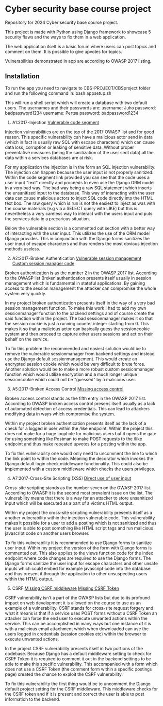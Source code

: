 # Cyber security base course project 

Repository for 2024 Cyber security base course project.

This project is made with Python using Django framework to showcase 5 security flaws and the ways to fix them in a web application. 

The web application itself is a basic forum where users can post topics and comment on them. It is possible to give upvotes for topics. 

Vulnerabilities demonstrated in app are according to OWASP 2017 listing.

## Installation
To run the app you need to navigate to CBS-PROJECT/CBSproject folder and run the following command in:
bash appsetup.sh

This will run a shell script which will create a database with two default users. The usernames and their passwords are:
username: Juho   password: badpassword1234
username: Pertsa password: badpassword1234

1. A1:2017-Injection
[Vulnerable code segment](https://github.com/JuhoSiitonen/CBS-project/blob/8681984f882e1c74e884756496c19ffa59ca5a23/CBSproject/pages/views.py#L23)

Injection vulnerabilities are on the top of the 2017 OWASP list and for good reason. This specific vulnerability can have a malicious actor send in data (which in fact is usually raw SQL with escape characters) which can cause data loss, corruption or leaking of sensitive data. Without proper preventative measures (being the sanitization of the user sent data) all the data within a services databases are at risk. 

For my application the injection is in the form an SQL injection vulnerability. The injection can happen because the user input is not properly sanitized. Within the code segment link provided you can see that the code uses a user input "text" directly and proceeds to even use the Django ORM model in a very bad way. The bad way being a raw SQL statement which inserts the unsanitized input to the database. This way of interacting with the user data can cause malicious actors to inject SQL code directly into the HTML text box. 
The raw query which is run is not the easiest to inject as was with the course materials (e.g via a SELECT query with LIKE) but this is nevertheless a very careless way to interact with the users input and puts the services data in a precarious situation.

Below the vulnerable section is a commented out section with a better way of interacting with the user input. This utilizes the use of the ORM model Django provides. This in conjunction with the Django forms sanitizes the user input of escape characters and thus renders the most obvious injection methods useless. 


2. A2:2017-Broken Authentication
[Vulnerable session management](https://github.com/JuhoSiitonen/CBS-project/blob/8681984f882e1c74e884756496c19ffa59ca5a23/CBSproject/CBSproject/settings.py#L15)
[Custom session manager code](https://github.com/JuhoSiitonen/CBS-project/blob/8681984f882e1c74e884756496c19ffa59ca5a23/CBSproject/CBSproject/sessionmanager.py#L1)

Broken authentication is as the number 2 in the OWASP 2017 list. According tp the OWASP list Broken authentication presents itself usually in session management which is fundamental in stateful applications. By gaining access to the session management the attacker can compromise the whole system very quickly.

In my project broken authentication presents itself in the way of a very bad session management function. To make this work I had to add my own sessionmanager function to the backend settings and of course create the said function within the project. The bad sessionmanager makes it so that the session cookie is just a running counter integer starting from 0. This makes it so that a malicious actor can basically guess the sessioncookie system and then proceed to capture other users sessions and act on their behalf on the service. 

To fix this problem the recommended and easiest solution would be to remove the vulnerable sessionmanager from backend settings and instead use the Django default sessionmanagement. This would create an encrypted session cookie which would be very difficult to brute force. Another solution would be to make a more robust custom sessionmanager function which would utilize encryption and a much longer unique sessioncookie which could not be "guessed" by a malicious user. 


3. A5:2017-Broken Access Control
[Missing access control](https://github.com/JuhoSiitonen/CBS-project/blob/8681984f882e1c74e884756496c19ffa59ca5a23/CBSproject/pages/views.py#L73)

Broken access control stands as the fifth entry in the OWASP 2017 list. According to OWASP broken access control presens itself usually as a lack of automated detection of access credentials. This can lead to attackers modifying data in ways which compromise the system. 

Within my project broken authentication presents itself as the lack of a check for a logged in user within the /like endpoint. Within the project this does not make for a huge loophole for malicious users but it opens the gate for using something like Postman to make POST reguests to the /like endpoint and thus make repeated upvotes for a posting within the app. 

To fix this vulnerability one would only need to uncomment the line to which the link point to within the code. Meaning the decorator which invokes the Django default login check middleware functionality. This could also be implemented with a custom middleware which checks the users privileges. 

4. A7:2017-Cross-Site Scripting (XSS)
[Direct use of user input](https://github.com/JuhoSiitonen/CBS-project/blob/8681984f882e1c74e884756496c19ffa59ca5a23/CBSproject/pages/views.py#L23)

Cross-site scripting stands as the number seven on the OWASP 2017 list. According to OWASP it is the second most prevalent issue on the list. The vulnerability means that there is a way for an attacker to store unsanitized input which will be executed as a part of a victims HTML output.  

Within my project the cross-site scripting vulnerability presents itself as a another vulnerability within the injection vulnerable code. This vulnerability makes it possible for a user to add a posting which is not sanitized and thus the user is able to post something like HTML script tags and run malicious javascript code on another users browser.

To fix this vulnerability it is recommended to use Django forms to sanitize user input. Within my project the version of the form with Django forms is commented out. This also applies to the views function code for the index endpoint where code changes are required to use the Django forms. The Django forms sanitize the user input for escape characters and other unsafe inputs which could embed for example javascript code into the database and thus present it through the application to other unsuspecting users within the HTML output.

5. CSRF
[Missing CSRF middleware](https://github.com/JuhoSiitonen/CBS-project/blob/8681984f882e1c74e884756496c19ffa59ca5a23/CBSproject/CBSproject/settings.py#L52)
[Missing CSRF Token](https://github.com/JuhoSiitonen/CBS-project/blob/8681984f882e1c74e884756496c19ffa59ca5a23/CBSproject/pages/templates/pages/posting.html#L19)

CSRF vulnerability isn't a part of the OWASP lists but due to its profound impact on web development it is allowed on the course to use as an example of a vulnerability. CSRF stands for cross-site request forgery and what it means is that if a service uses POST forms without a CSRF Token an attacker can force the end user to execute unwanted actions within the service. This can be accomplished in many ways but one instance of it is with a malicious email attachment which when downloaded can use the users logged in credentials (session cookies etc) within the browser to execute unwanted actions. 

In the project CSRF vulnerability presents itself in two portions of the codebase. Because Django has a default middleware setting to check for CSRF Token it is required to comment it out in the backend settings to be able to make this specific vulnerability. This accompanied with a form which does not use a CSRF Token (the comment form within a specific postings page) created the chance to exploit the CSRF vulnerability. 

To fix this vulnerability the first thing would be to uncomment the Django default project setting for the CSRF middleware. This middleware checks for the CSRF token and if it is present and correct the user is able to post information to the backend. 